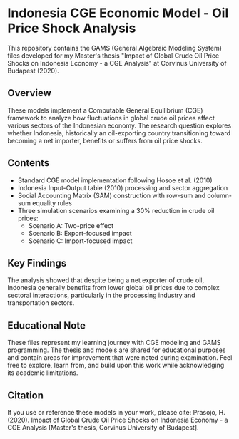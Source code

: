 # Indonesia CGE Economic Model - Oil Price Shock Analysis

This repository contains the GAMS (General Algebraic Modeling System) files developed for my Master's thesis "Impact of Global Crude Oil Price Shocks on Indonesia Economy - a CGE Analysis" at Corvinus University of Budapest (2020).

## Overview
These models implement a Computable General Equilibrium (CGE) framework to analyze how fluctuations in global crude oil prices affect various sectors of the Indonesian economy. The research question explores whether Indonesia, historically an oil-exporting country transitioning toward becoming a net importer, benefits or suffers from oil price shocks.

## Contents
- Standard CGE model implementation following Hosoe et al. (2010)
- Indonesia Input-Output table (2010) processing and sector aggregation
- Social Accounting Matrix (SAM) construction with row-sum and column-sum equality rules
- Three simulation scenarios examining a 30% reduction in crude oil prices:
  - Scenario A: Two-price effect
  - Scenario B: Export-focused impact
  - Scenario C: Import-focused impact

## Key Findings
The analysis showed that despite being a net exporter of crude oil, Indonesia generally benefits from lower global oil prices due to complex sectoral interactions, particularly in the processing industry and transportation sectors.

## Educational Note
These files represent my learning journey with CGE modeling and GAMS programming. The thesis and models are shared for educational purposes and contain areas for improvement that were noted during examination. Feel free to explore, learn from, and build upon this work while acknowledging its academic limitations.

## Citation
If you use or reference these models in your work, please cite:
Prasojo, H. (2020). Impact of Global Crude Oil Price Shocks on Indonesia Economy - a CGE Analysis [Master's thesis, Corvinus University of Budapest].
